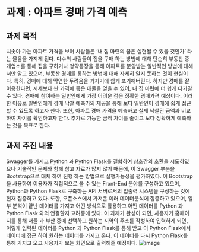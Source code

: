 # 과제 : 아파트 경매 가격 예측

## 과제 목적

치솟아 가는 아파트 가격을 보며 사람들은 ‘내 집 마련의 꿈은 실현될 수 있을 것인가’ 라는 물음을 가지게 된다. 다수의 사람들이 집을 구매 하는 방법에 대해 단순히 부동산 중개업소를 통해 집을 구하거나 청약통장을 통해 아파트를 분양받는 일반적인 방법에 대해서만 알고 있으며, 부동산 경매를 통하는 방법에 대해 자세히 알지 못하는 것이 현실이다. 
특히, 경매에 대해 막연한 두려움을 가지기에 쉽게 포기해버린다. 하지만 경매를 잘 이용한다면, 시세보다 싼 가격에 좋은 매물을 얻을 수 있어, 내 집 마련에 더 쉽게 다가갈 수 있다. 
경매에 참여하는 일반인에게 가장 어려운 점은 정확한 경매가격 예상이다. 
이러한 이유로 일반인에게 경매 낙찰 예측가의 제공을 통해 보다 일반인이 경매에 쉽게 접근 할 수 있도록 하고자 한다. 또한, 아파트 경매 가격을 예측하고 실제 낙찰된 금액과 비교하여 차이를 확인하고자 한다. 추가로 가능한 금액 차이를 줄이고 보다 정확하게 예측하는 것을 목표로 한다. 

## 과제 추진 내용
Swagger를 가지고 Python 과 Python Flask를 결합하여 상호간의 호환을 시도하였으나 기술적인 문제와 함께 참고 자료가 많지 않기 때문에, 이 Swagger 부분을 Bootstrap으로 대체 하여 진행 하는 방법으로 실행가능성을 평가하였다. 이 Bootstrap을 사용하여 이용자가 직접적으로 볼 수 있는 Front-End 분야를 구성하고 있으며, Python과 Python Flask로 구축하는 API 서버로서의 입출력 시스템을 구성하는 것에 현재 집중하고 있다. 또한, 오픈소스에서 가져온 여러 데이터분석에 집중하고 있으며, 일부 분석이 끝난 데이터를 가지고 어떤 방식으로 활용하고 어떤 데이터를 Python 과 Python Flask 와의 연결할지 고려중에 있다.
이 과제가 완성이 되면, 사용자가 홈페이지를 통해 서울 과 부산 중에 선택하고 원하는 지역의 주소를 작성하여 입력하게 되면, 이렇게 입력된 데이터를 Python 과 Python Flask를 통해 받고 이 Python Flask에서 데이터에 접근 하여 원하는 데이터를 가지고 온다. 이 데이터를 다시 Python Flask를 통해 가지고 오고 사용자가 보는 화면으로 출력해줄 예정이다. 
![image](https://user-images.githubusercontent.com/101695209/166148627-371557f8-5d3d-4272-9e83-e69c564cf322.png)


